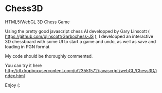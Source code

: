 Chess3D
=======

HTML5/WebGL 3D Chess Game

Using the pretty good javascript chess AI developped by Gary Linscott ( https://github.com/glinscott/Garbochess-JS ), I developped an interactive 3D chessboard with some UI to start a game and undo, as well as save and loading in PGN format.

My code should be thoroughly commented.

You can try it here 
http://dl.dropboxusercontent.com/u/23551572/javascript/webGL/Chess3D/index.html

Enjoy (:
